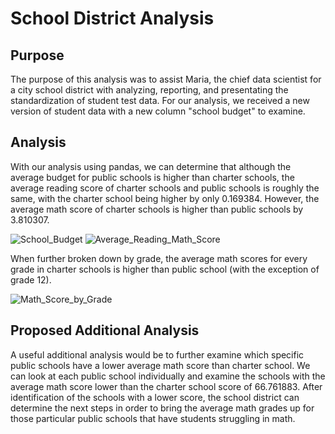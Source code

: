 # School District Analysis

## Purpose
The purpose of this analysis was to assist Maria, the chief data scientist for a city school district with analyzing, reporting, and presentating the standardization of student test data. For our analysis, we received a new version of student data with a new column "school budget" to examine. 

## Analysis
With our analysis using pandas, we can determine that although the average budget for public schools is higher than charter schools, the average reading score of charter schools and public schools is roughly the same, with the charter school being higher by only 0.169384. However, the average math score of charter schools is higher than public schools by 3.810307. 

![School_Budget](https://user-images.githubusercontent.com/108503112/191361093-90cb603e-a53a-4af2-a601-0f705c2e15b5.png)  ![Average_Reading_Math_Score](https://user-images.githubusercontent.com/108503112/191361107-a5f4b97b-6448-496a-942b-12009617844e.png)

When further broken down by grade, the average math scores for every grade in charter schools is higher than public school (with the exception of grade 12).

![Math_Score_by_Grade](https://user-images.githubusercontent.com/108503112/191361212-eca708f4-e2c1-4064-9333-282c02cb1f6c.png)

## Proposed Additional Analysis
A useful additional analysis would be to further examine which specific public schools have a lower average math score than charter school. We can look at each public school individually and examine the schools with the average math score lower than the charter school score of 66.761883. After identification of the schools with a lower score, the school district can determine the next steps in order to bring the average math grades up for those particular public schools that have students struggling in math.
